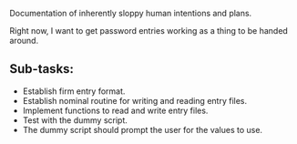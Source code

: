 Documentation of inherently sloppy human intentions and plans.

Right now, I want to get password entries working as a thing to be handed
around.

## Sub-tasks:

- Establish firm entry format.
- Establish nominal routine for writing and reading entry files.
- Implement functions to read and write entry files.
- Test with the dummy script.
- The dummy script should prompt the user for the values to use.
